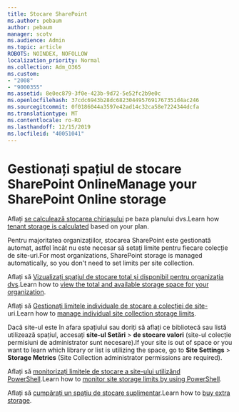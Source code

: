```yaml
---
title: Stocare SharePoint
ms.author: pebaum
author: pebaum
manager: scotv
ms.audience: Admin
ms.topic: article
ROBOTS: NOINDEX, NOFOLLOW
localization_priority: Normal
ms.collection: Adm_O365
ms.custom:
- "2008"
- "9000355"
ms.assetid: 8e0ec879-3f0e-423b-9d72-5e52fc2b9e0c
ms.openlocfilehash: 37cdc6943b28dc6823044957691767351d4ac246
ms.sourcegitcommit: 0f0186044a3597e42ad14c32ca58e7224344dcfa
ms.translationtype: MT
ms.contentlocale: ro-RO
ms.lasthandoff: 12/15/2019
ms.locfileid: "40051041"
---
```

# <a name="manage-your-sharepoint-online-storage"></a><span data-ttu-id="a3644-102">Gestionați spațiul de stocare SharePoint Online</span><span class="sxs-lookup"><span data-stu-id="a3644-102">Manage your SharePoint Online storage</span></span>

<span data-ttu-id="a3644-103">Aflați [se calculează stocarea chiriașului](https://docs.microsoft.com/office365/servicedescriptions/sharepoint-online-service-description/sharepoint-online-limits?redirectedfrom=MSDN#limits-by-plan) pe baza planului dvs.</span><span class="sxs-lookup"><span data-stu-id="a3644-103">Learn how [tenant storage is calculated](https://docs.microsoft.com/office365/servicedescriptions/sharepoint-online-service-description/sharepoint-online-limits?redirectedfrom=MSDN#limits-by-plan) based on your plan.</span></span>

<span data-ttu-id="a3644-104">Pentru majoritatea organizațiilor, stocarea SharePoint este gestionată automat, astfel încât nu este necesar să setați limite pentru fiecare colecție de site-uri.</span><span class="sxs-lookup"><span data-stu-id="a3644-104">For most organizations, SharePoint storage is managed automatically, so you don't need to set limits per site collection.</span></span>

<span data-ttu-id="a3644-105">Aflați să [Vizualizați spațiul de stocare total și disponibil pentru organizația dvs](https://docs.microsoft.com/sharepoint/manage-site-collection-storage-limits).</span><span class="sxs-lookup"><span data-stu-id="a3644-105">Learn how to [view the total and available storage space for your organization](https://docs.microsoft.com/sharepoint/manage-site-collection-storage-limits).</span></span>

<span data-ttu-id="a3644-106">Aflați să [Gestionați limitele individuale de stocare a colecției de site-](https://docs.microsoft.com/sharepoint/manage-site-collection-storage-limits#manage-individual-site-storage-limits)uri.</span><span class="sxs-lookup"><span data-stu-id="a3644-106">Learn how to [manage individual site collection storage limits](https://docs.microsoft.com/sharepoint/manage-site-collection-storage-limits#manage-individual-site-storage-limits).</span></span>

<span data-ttu-id="a3644-107">Dacă site-ul este în afara spațiului sau doriți să aflați ce bibliotecă sau listă utilizează spațiul, accesați **site-ul Setări** > **de stocare valori** (site-ul colecție permisiuni de administrator sunt necesare).</span><span class="sxs-lookup"><span data-stu-id="a3644-107">If your site is out of space or you want to learn which library or list is utilizing the space, go to **Site Settings** > **Storage Metrics** (Site Collection administrator permissions are required).</span></span>

<span data-ttu-id="a3644-108">Aflați să [monitorizați limitele de stocare a site-ului utilizând PowerShell](https://docs.microsoft.com/sharepoint/manage-site-collection-storage-limits#monitor-site-storage-limits-by-using-powershell).</span><span class="sxs-lookup"><span data-stu-id="a3644-108">Learn how to [monitor site storage limits by using PowerShell](https://docs.microsoft.com/sharepoint/manage-site-collection-storage-limits#monitor-site-storage-limits-by-using-powershell).</span></span>

<span data-ttu-id="a3644-109">Aflați să [cumpărați un spațiu de stocare suplimentar](https://docs.microsoft.com/office365/admin/subscriptions-and-billing/add-storage-space).</span><span class="sxs-lookup"><span data-stu-id="a3644-109">Learn how to [buy extra storage](https://docs.microsoft.com/office365/admin/subscriptions-and-billing/add-storage-space).</span></span> 
  
